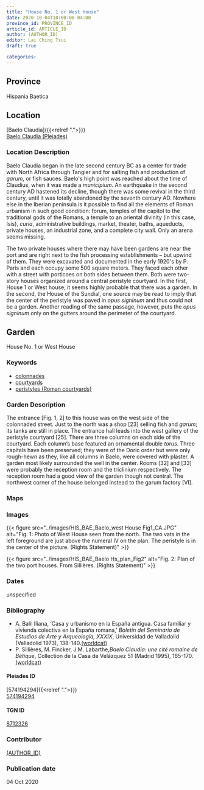 ```yaml
---
title: "House No. 1 or West House"
date: 2020-10-04T10:00:00-04:00
province_id: PROVINCE_ID
article_id: ARTICLE_ID
author: (AUTHOR_ID)
editor: Lai Ching Tsui
draft: true

categories:
---
```


## Province
Hispania Baetica

<!--### Province Description-->

<!-- DESCRIPTION -->


## Location

[Baelo Claudia]({{<relref ".">}}) \
[Baelo Claudia (Pleiades)](https://pleiades.stoa.org/places/256005)

### Location Description

Baelo Claudia began in the late second century BC as a center for trade with North Africa through Tangier and for salting fish and production of *garum*, or fish sauces. Baelo's high point was reached about the time of Claudius, when it was made a *municipium*. An earthquake in the second century AD hastened its decline, though there was some revival in the third century, until it was totally abandoned by the seventh century AD.  Nowhere else in the Iberian peninsula is it possible to find all the elements of Roman urbanism in such good condition: forum, temples of the capitol to the traditional gods of the Romans, a temple to an oriental divinity (in this case, Isis), *curia*, administrative buildings, market, theater, baths, aqueducts, private houses, an industrial zone, and a complete city wall.  Only an arena seems missing.

The two private houses where there may have been gardens are near the port and are right next to the fish processing establishments – but upwind of them.  They were excavated and documented in the early 1920's by P. Paris and each occupy some 500 square meters. They faced each other with a street with porticoes on both sides between them.  Both were two-story houses organized around a central peristyle courtyard. In the first, House 1 or West house, it seems highly probable that there was a garden.  In the second, the House of the Sundial, one source may be read to imply that the center of the peristyle was paved in *opus signinum* and thus could not be a garden. Another reading of the same passage, however, puts the *opus signinum* only on the gutters around the perimeter of the courtyard.

<!--## Sublocation-->

<!--
[AREA WITHIN LOCATION, LIKE “PALATINE HILL”](GEOREFERENCE LINK)
A sublocation is any area larger than an individual garden, but located within a location. I would always try to include a link to a controlled vocabulary here if possible. This ID may well be different from the Garden ID, e.g., Pompeii versus a Garden in one of the houses which has its own Pleiades ID.
-->

<!--### Sublocation Description-->

<!-- DESCRIPTION -->

## Garden

House No. 1 or West House

### Keywords

- [colonnades](http://vocab.getty.edu/page/aat/300002613)
- [courtyards](http://vocab.getty.edu/page/aat/300004095)
- [peristyles (Roman courtyards)](http://vocab.getty.edu/page/aat/300004029)
<!-- [Doric order]-->
<!-- [triclinium]-->

### Garden Description

The entrance [Fig. 1, 2] to this house was on the west side of the colonnaded street.  Just to the north was a shop [23] selling fish and *garum*; its tanks are still in place. The entrance hall leads into the west gallery of the peristyle courtyard [25]. There are three columns on each side of the courtyard. Each column’s base featured an ornamental double *torus*.  Three capitals have been preserved; they were of the Doric order but were only rough-hewn as they, like all columns in Baelo, were covered with plaster. A garden most likely surrounded the well in the center.  Rooms [32] and [33] were probably the reception room and the triclinium respectively. The reception room had a good view of the garden though not central.  The northwest corner of the house belonged instead to the garum factory [VI].


### Maps

<!--
{{< figure src="IMG_URL" alt="ALT_TEXT" title="CAPTION" >}}
-->

<!--### Plans-->

<!--
{{< figure src="IMG_URL" alt="ALT_TEXT" title="CAPTION" >}}
-->

### Images

{{< figure src="../images/HIS_BAE_Baelo_west House Fig1_CA.JPG" alt="Fig. 1: Photo of West House seen from the north. The two vats in the left foreground are just above the numeral IV on the plan.  The peristyle is in the center of the picture. (Rights Statement)" >}}

{{< figure src="../images/HIS_BAE_Baelo Hs_plan_Fig2" alt="Fig. 2: Plan of the two port houses. From Sillières. (Rights Statement)" >}}


### Dates

unspecified

### Bibliography
* A. Balil Iliana, ‘Casa y urbanismo en la España antigua. Casa familiar y vivienda colectiva en la España romana,’ *Boletín del Seminario de Estudios de Arte y Arqueología, XXXIX*, Universidad de Valladolid (Valladolid 1973), 138-140.[(worldcat)](http://www.worldcat.org/oclc/7243478)
* P. Sillières, M. Fincker, J.M. Labarthe,*Baelo Claudia: une cité romaine de Bètique*, Collection de la Casa de Velázquez 51 (Madrid 1995), 165-170.[(worldcat)](http://www.worldcat.org/oclc/431871350)



<!--#### Periodo ID-->

<!-- [PERIODO_ID](https://pleiades.stoa.org/places/PLEIADES_ID) -->

#### Pleiades ID
[574194294]{{<relref ".">}}) \
[574194294](https://pleiades.stoa.org/places/574194294)

#### TGN ID
[8712326](http://vocab.getty.edu/page/tgn/8712326)

### Contributor
[(AUTHOR_ID)](link) <!-- - (ORCID: [xxx](link)) -->

### Publication date
04 Oct 2020